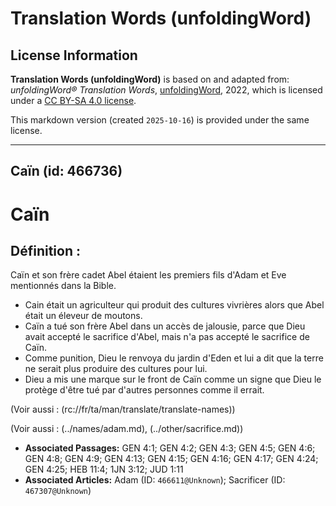 # Translation Words (unfoldingWord)

## License Information

**Translation Words (unfoldingWord)** is based on and adapted from: _unfoldingWord® Translation Words_, [unfoldingWord](https://unfoldingword.org/utw), 2022, which is licensed under a [CC BY-SA 4.0 license](https://creativecommons.org/licenses/by-sa/4.0/legalcode.en).

This markdown version (created `2025-10-16`) is provided under the same license.



--------------------------------

## Caïn (id: 466736)

Caïn
====

Définition :
------------

Caïn et son frère cadet Abel étaient les premiers fils d'Adam et Eve mentionnés dans la Bible.

* Cain était un agriculteur qui produit des cultures vivrières alors que Abel était un éleveur de moutons.
* Caïn a tué son frère Abel dans un accès de jalousie, parce que Dieu avait accepté le sacrifice d'Abel, mais n'a pas accepté le sacrifice de Caïn.
* Comme punition, Dieu le renvoya du jardin d'Eden et lui a dit que la terre ne serait plus produire des cultures pour lui.
* Dieu a mis une marque sur le front de Caïn comme un signe que Dieu le protège d'être tué par d'autres personnes comme il errait.

(Voir aussi : (rc://fr/ta/man/translate/translate\-names))

(Voir aussi : (../names/adam.md), (../other/sacrifice.md))

* **Associated Passages:** GEN 4:1; GEN 4:2; GEN 4:3; GEN 4:5; GEN 4:6; GEN 4:8; GEN 4:9; GEN 4:13; GEN 4:15; GEN 4:16; GEN 4:17; GEN 4:24; GEN 4:25; HEB 11:4; 1JN 3:12; JUD 1:11
* **Associated Articles:** Adam (ID: `466611@Unknown`); Sacrificer (ID: `467307@Unknown`)

